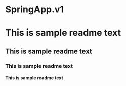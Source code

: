 # SpringApp.v1

#   This is sample readme text

##  This is sample readme text


### This is sample readme text 





#### This is sample readme text